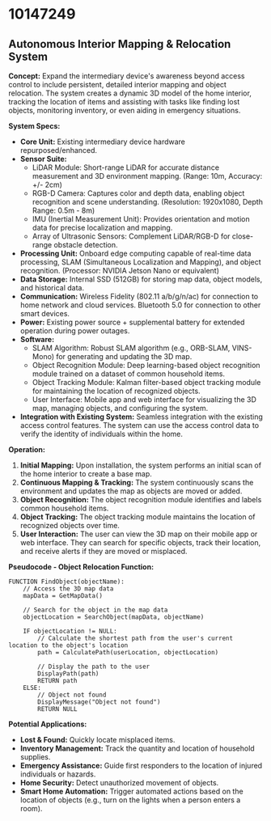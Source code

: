 # 10147249

## Autonomous Interior Mapping & Relocation System

**Concept:** Expand the intermediary device's awareness beyond access control to include persistent, detailed interior mapping and object relocation. The system creates a dynamic 3D model of the home interior, tracking the location of items and assisting with tasks like finding lost objects, monitoring inventory, or even aiding in emergency situations.

**System Specs:**

*   **Core Unit:** Existing intermediary device hardware repurposed/enhanced.
*   **Sensor Suite:**
    *   LiDAR Module: Short-range LiDAR for accurate distance measurement and 3D environment mapping. (Range: 10m, Accuracy: +/- 2cm)
    *   RGB-D Camera: Captures color and depth data, enabling object recognition and scene understanding. (Resolution: 1920x1080, Depth Range: 0.5m - 8m)
    *   IMU (Inertial Measurement Unit): Provides orientation and motion data for precise localization and mapping.
    *   Array of Ultrasonic Sensors: Complement LiDAR/RGB-D for close-range obstacle detection.
*   **Processing Unit:** Onboard edge computing capable of real-time data processing, SLAM (Simultaneous Localization and Mapping), and object recognition. (Processor: NVIDIA Jetson Nano or equivalent)
*   **Data Storage:** Internal SSD (512GB) for storing map data, object models, and historical data.
*   **Communication:** Wireless Fidelity (802.11 a/b/g/n/ac) for connection to home network and cloud services. Bluetooth 5.0 for connection to other smart devices.
*   **Power:** Existing power source + supplemental battery for extended operation during power outages.
*   **Software:**
    *   SLAM Algorithm: Robust SLAM algorithm (e.g., ORB-SLAM, VINS-Mono) for generating and updating the 3D map.
    *   Object Recognition Module: Deep learning-based object recognition module trained on a dataset of common household items.
    *   Object Tracking Module: Kalman filter-based object tracking module for maintaining the location of recognized objects.
    *   User Interface: Mobile app and web interface for visualizing the 3D map, managing objects, and configuring the system.
*   **Integration with Existing System:** Seamless integration with the existing access control features. The system can use the access control data to verify the identity of individuals within the home.

**Operation:**

1.  **Initial Mapping:** Upon installation, the system performs an initial scan of the home interior to create a base map.
2.  **Continuous Mapping & Tracking:** The system continuously scans the environment and updates the map as objects are moved or added.
3.  **Object Recognition:** The object recognition module identifies and labels common household items.
4.  **Object Tracking:** The object tracking module maintains the location of recognized objects over time.
5.  **User Interaction:** The user can view the 3D map on their mobile app or web interface. They can search for specific objects, track their location, and receive alerts if they are moved or misplaced.

**Pseudocode - Object Relocation Function:**

```
FUNCTION FindObject(objectName):
    // Access the 3D map data
    mapData = GetMapData()

    // Search for the object in the map data
    objectLocation = SearchObject(mapData, objectName)

    IF objectLocation != NULL:
        // Calculate the shortest path from the user's current location to the object's location
        path = CalculatePath(userLocation, objectLocation)

        // Display the path to the user
        DisplayPath(path)
        RETURN path
    ELSE:
        // Object not found
        DisplayMessage("Object not found")
        RETURN NULL
```

**Potential Applications:**

*   **Lost & Found:** Quickly locate misplaced items.
*   **Inventory Management:** Track the quantity and location of household supplies.
*   **Emergency Assistance:** Guide first responders to the location of injured individuals or hazards.
*   **Home Security:** Detect unauthorized movement of objects.
*   **Smart Home Automation:** Trigger automated actions based on the location of objects (e.g., turn on the lights when a person enters a room).